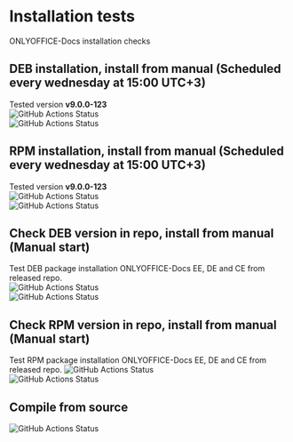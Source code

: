 # Installation tests
ONLYOFFICE-Docs installation checks
## DEB installation, install from manual (Scheduled every wednesday at 15:00 UTC+3)
Tested version **<!-- onlyoffice-version-start -->v9.0.0-123<!-- onlyoffice-version-end -->** \
![GitHub Actions Status](https://github.com/igwyd/Instalation-tests/actions/workflows/DEB-install-update-check.yml/badge.svg?branch=main)  
![GitHub Actions Status](https://github.com/igwyd/Instalation-tests/actions/workflows/DEB-install-update-check-arm.yml/badge.svg?branch=main)  
## RPM installation, install from manual (Scheduled every wednesday at 15:00 UTC+3)
Tested version **<!-- onlyoffice-version-start -->v9.0.0-123<!-- onlyoffice-version-end -->** \
![GitHub Actions Status](https://github.com/igwyd/Instalation-tests/actions/workflows/RPM-install-update-check.yml/badge.svg?branch=main)  
![GitHub Actions Status](https://github.com/igwyd/Instalation-tests/actions/workflows/RPM-install-update-check-arm.yml/badge.svg?branch=main)  
## Check DEB version in repo, install from manual (Manual start)
Test DEB package installation ONLYOFFICE-Docs EE, DE and CE from released repo. \
![GitHub Actions Status](https://github.com/igwyd/Instalation-tests/actions/workflows/check-DEB-in-repo.yml/badge.svg?branch=main)  
![GitHub Actions Status](https://github.com/igwyd/Instalation-tests/actions/workflows/check-DEB-in-repo-arm.yml/badge.svg?branch=main)
## Check RPM version in repo, install from manual (Manual start)
Test RPM package installation ONLYOFFICE-Docs EE, DE and CE from released repo.
![GitHub Actions Status](https://github.com/igwyd/Instalation-tests/actions/workflows/check-RPM-in-repo.yml/badge.svg?branch=main)  
![GitHub Actions Status](https://github.com/igwyd/Instalation-tests/actions/workflows/check-RPM-in-repo-arm.yml/badge.svg?branch=main)  
## Compile from source
![GitHub Actions Status](https://github.com/igwyd/Instalation-tests/actions/workflows/Compile.yml/badge.svg?branch=main)  